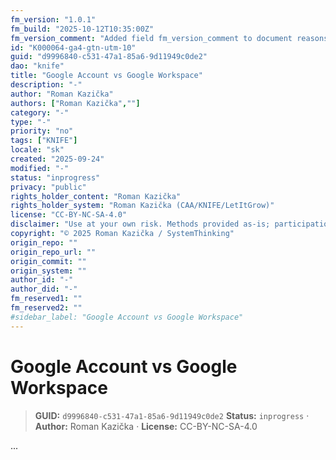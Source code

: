 ```yaml
---
fm_version: "1.0.1"
fm_build: "2025-10-12T10:35:00Z"
fm_version_comment: "Added field fm_version_comment to document reasons for FM updates"
id: "K000064-ga4-gtn-utm-10"
guid: "d9996840-c531-47a1-85a6-9d11949c0de2"
dao: "knife"
title: "Google Account vs Google Workspace"
description: "-"
author: "Roman Kazička"
authors: ["Roman Kazička",""]
category: "-"
type: "-"
priority: "no"
tags: ["KNIFE"]
locale: "sk"
created: "2025-09-24"
modified: "-"
status: "inprogress"
privacy: "public"
rights_holder_content: "Roman Kazička"
rights_holder_system: "Roman Kazička (CAA/KNIFE/LetItGrow)"
license: "CC-BY-NC-SA-4.0"
disclaimer: "Use at your own risk. Methods provided as-is; participation is voluntary and context-aware."
copyright: "© 2025 Roman Kazička / SystemThinking"
origin_repo: ""
origin_repo_url: ""
origin_commit: ""
origin_system: ""
author_id: "-"
author_did: "-"
fm_reserved1: ""
fm_reserved2: ""
#sidebar_label: "Google Account vs Google Workspace"
---
```

# Google Account vs Google Workspace

<!-- fm-visible: start -->
> **GUID:** `d9996840-c531-47a1-85a6-9d11949c0de2`
> **Status:** `inprogress` · **Author:** Roman Kazička · **License:** CC-BY-NC-SA-4.0
<!-- fm-visible: end -->

...
